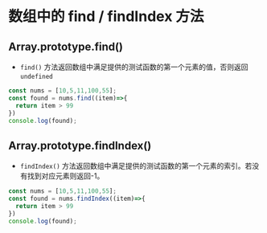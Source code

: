 # 数组中的 find / findIndex 方法

## Array.prototype.find()

* `find()` 方法返回数组中满足提供的测试函数的第一个元素的值，否则返回 `undefined`

```js
const nums = [10,5,11,100,55];
const found = nums.find((item)=>{
  return item > 99
})
console.log(found);
```

## Array.prototype.findIndex()

* `findIndex()` 方法返回数组中满足提供的测试函数的第一个元素的索引。若没有找到对应元素则返回-1。

```js
const nums = [10,5,11,100,55];
const found = nums.findIndex((item)=>{
  return item > 99
})
console.log(found);
```

